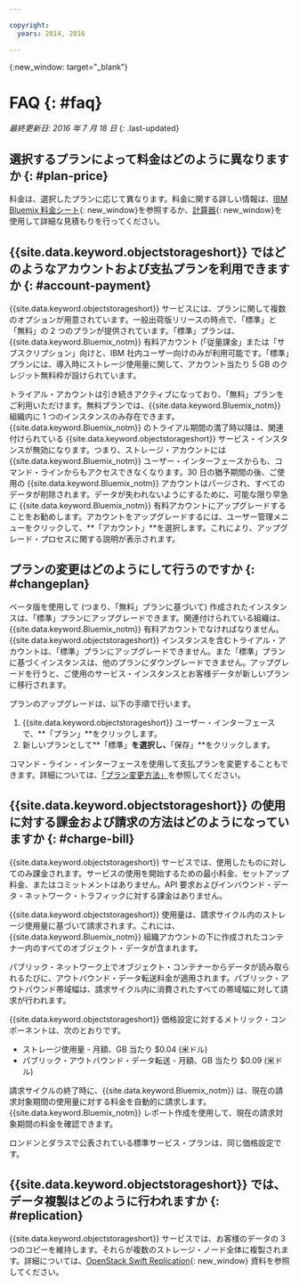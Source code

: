 ```yaml
---

copyright:
  years: 2014, 2016

---
```


{:new_window: target="_blank"}

# FAQ {: #faq} 

*最終更新日: 2016 年 7 月 18 日*
{: .last-updated}


## 選択するプランによって料金はどのように異なりますか {: #plan-price}
料金は、選択したプランに応じて異なります。料金に関する詳しい情報は、[IBM Bluemix 料金シート](https://console.ng.bluemix.net/pricing/){: new_window}を参照するか、[計算器](https://console.ng.bluemix.net/?direct=classic/#/pricing/cloudOEPaneId=pricing&paneId=pricingSheet){: new_window}を使用して詳細な見積もりを行ってください。


## {{site.data.keyword.objectstorageshort}} ではどのようなアカウントおよび支払プランを利用できますか {: #account-payment}
{{site.data.keyword.objectstorageshort}} サービスには、プランに関して複数のオプションが用意されています。一般出荷版リリースの時点で、「標準」と「無料」の 2 つのプランが提供されています。「標準」プランは、{{site.data.keyword.Bluemix_notm}} 有料アカウント (「従量課金」または「サブスクリプション」向けと、IBM 社内ユーザー向けのみが利用可能です。「標準」プランには、導入時にストレージ使用量に関して、アカウント当たり 5 GB のクレジット無料枠が設けられています。

トライアル・アカウントは引き続きアクティブになっており、「無料」プランをご利用いただけます。無料プランでは、{{site.data.keyword.Bluemix_notm}} 組織内に 1 つのインスタンスのみ存在できます。{{site.data.keyword.Bluemix_notm}} のトライアル期間の満了時以降は、関連付けられている {{site.data.keyword.objectstorageshort}} サービス・インスタンスが無効になります。つまり、ストレージ・アカウントには {{site.data.keyword.Bluemix_notm}} ユーザー・インターフェースからも、コマンド・ラインからもアクセスできなくなります。30 日の猶予期間の後、ご使用の {{site.data.keyword.Bluemix_notm}} アカウントはパージされ、すべてのデータが削除されます。データが失われないようにするために、可能な限り早急に {{site.data.keyword.Bluemix_notm}} 有料アカウントにアップグレードすることをお勧めします。アカウントをアップグレードするには、ユーザー管理メニューをクリックして、**「アカウント」**を選択します。これにより、アップグレード・プロセスに関する説明が表示されます。

## プランの変更はどのようにして行うのですか {: #changeplan}  
ベータ版を使用して (つまり、「無料」プランに基づいて) 作成されたインスタンスは、「標準」プランにアップグレードできます。関連付けられている組織は、{{site.data.keyword.Bluemix_notm}} 有料アカウントでなければなりません。{{site.data.keyword.objectstorageshort}} インスタンスを含むトライアル・アカウントは、「標準」プランにアップグレードできません。また「標準」プランに基づくインスタンスは、他のプランにダウングレードできません。アップグレードを行うと、ご使用のサービス・インスタンスとお客様データが新しいプランに移行されます。

プランのアップグレードは、以下の手順で行います。
1.	{{site.data.keyword.objectstorageshort}} ユーザー・インターフェースで、**「プラン」**をクリックします。
2.	新しいプランとして**「標準」**を選択し、**「保存」**をクリックします。

コマンド・ライン・インターフェースを使用して支払プランを変更することもできます。詳細については、[「プラン変更方法」](../../pricing/index.html#changing)を参照してください。


## {{site.data.keyword.objectstorageshort}} の使用に対する課金および請求の方法はどのようになっていますか {: #charge-bill}

{{site.data.keyword.objectstorageshort}} サービスでは、使用したものに対してのみ課金されます。サービスの使用を開始するための最小料金、セットアップ料金、またはコミットメントはありません。API 要求およびインバウンド・データ・ネットワーク・トラフィックに対する課金はありません。

{{site.data.keyword.objectstorageshort}} 使用量は、請求サイクル内のストレージ使用量に基づいて請求されます。これには、{{site.data.keyword.Bluemix_notm}} 組織アカウントの下に作成されたコンテナー内のすべてのオブジェクト・データが含まれます。 

パブリック・ネットワーク上でオブジェクト・コンテナーからデータが読み取られるたびに、アウトバウンド・データ転送料金が適用されます。パブリック・アウトバウンド帯域幅は、請求サイクル内に消費されたすべての帯域幅に対して請求が行われます。

{{site.data.keyword.objectstorageshort}} 価格設定に対するメトリック・コンポーネントは、次のとおりです。
* ストレージ使用量  - 月額、GB 当たり $0.04 (米ドル)
* パブリック・アウトバウンド・データ転送  - 月額、GB 当たり $0.09 (米ドル) 

請求サイクルの終了時に、{{site.data.keyword.Bluemix_notm}} は、現在の請求対象期間の使用量に対する料金を自動的に請求します。{{site.data.keyword.Bluemix_notm}} レポート作成を使用して、現在の請求対象期間の料金を確認できます。

ロンドンとダラスで公表されている標準サービス・プランは、同じ価格設定です。

## {{site.data.keyword.objectstorageshort}} では、データ複製はどのように行われますか {: #replication}
{{site.data.keyword.objectstorageshort}} サービスでは、お客様のデータの 3 つのコピーを維持します。それらが複数のストレージ・ノード全体に複製されます。詳細については、[OpenStack Swift Replication](http://docs.openstack.org/developer/swift/overview_replication.html){: new_window} 資料を参照してください。

